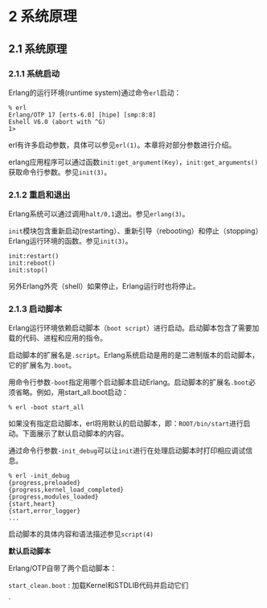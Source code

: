 # 2 系统原理
## 2.1 系统原理
### 2.1.1 系统启动

Erlang的运行环境(runtime system)通过命令`erl`启动：

    % erl
    Erlang/OTP 17 [erts-6.0] [hipe] [smp:8:8]
    Eshell V6.0 (abort with ^G)
    1>
    
erl有许多启动参数，具体可以参见`erl(1)`。本章将对部分参数进行介绍。

erlang应用程序可以通过函数`init:get_argument(Key)`，`init:get_arguments()`获取命令行参数。参见`init(3)`。

### 2.1.2 重启和退出

Erlang系统可以通过调用`halt/0,1`退出。参见`erlang(3)`。

`init`模块包含重新启动(restarting）、重新引导（rebooting）和停止（stopping）Erlang运行环境的函数。参见`init(3)`。

    init:restart()
    init:reboot()
    init:stop()
    
另外Erlang外壳（shell）如果停止，Erlang运行时也将停止。

### 2.1.3 启动脚本

Erlang运行环境依赖启动脚本（`boot script`）进行启动。启动脚本包含了需要加载的代码、进程和应用的指令。

启动脚本的扩展名是`.script`。Erlang系统启动是用的是二进制版本的启动脚本，它的扩展名为`.boot`。

用命令行参数`-boot`指定用哪个启动脚本启动Erlang。启动脚本的扩展名`.boot`必须省略。例如，用start_all.boot启动：

    % erl -boot start_all
    
如果没有指定启动脚本，erl将用默认的启动脚本，即：`ROOT/bin/start`进行启动。下面展示了默认启动脚本的内容。

通过命令行参数`-init_debug`可以让`init`进行在处理启动脚本时打印相应调试信息。

    % erl -init_debug
    {progress,preloaded}
    {progress,kernel_load_completed}
    {progress,modules_loaded}
    {start,heart}
    {start,error_logger}
    ...
    
启动脚本的具体内容和语法描述参见`script(4)`
  
**默认启动脚本**
  
Erlang/OTP自带了两个启动脚本：
  
`start_clean.boot`
:    加载Kernel和STDLIB代码并启动它们
  
  `
  
  




